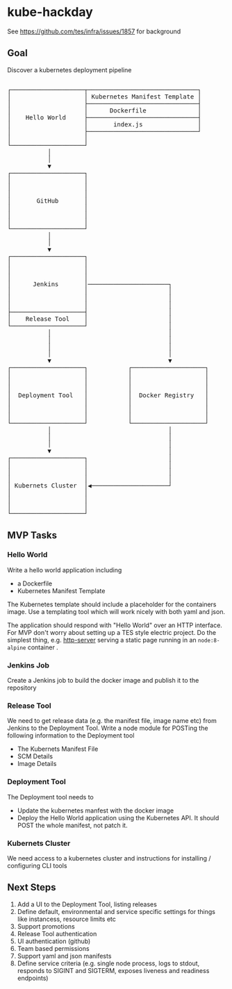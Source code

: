 # kube-hackday
See https://github.com/tes/infra/issues/1857 for background

## Goal
Discover a kubernetes deployment pipeline

##
<pre>
┌────────────────────┬──────────────────────────────┐
│                    │ Kubernetes Manifest Template │
│                    ├──────────────────────────────┤
│                    │      Dockerfile              │
│    Hello World     ├──────────────────────────────┤
│                    │       index.js               │
│                    ├──────────────────────────────┘
│                    │
└────────────────────┘
           │
           │
           ▼
┌────────────────────┐
│                    │
│                    │
│                    │
│       GitHub       │
│                    │
│                    │
│                    │                                                                                                                     
└────────────────────┘
           │
           │
           ▼
┌────────────────────┐
│                    │
│                    │
│                    │
│      Jenkins       │──────────────────────┐
│                    │                      │
│                    │                      │
│                    │                      │
├────────────────────┤                      │
│    Release Tool    │                      │
└────────────────────┘                      │
           │                                │
           │                                │
           │                                │
           │                                │
           ▼                                ▼
┌────────────────────┐           ┌────────────────────┐
│                    │           │                    │
│                    │           │                    │
│                    │           │                    │
│  Deployment Tool   │           │  Docker Registry   │
│                    │           │                    │
│                    │           │                    │
│                    │           │                    │
└────────────────────┘           └────────────────────┘
           │                                │
           │                                │
           │                                │
           ▼                                │
┌────────────────────┐                      │
│                    │                      │
│                    │                      │
│                    │                      │
│ Kubernets Cluster  │◀─────────────────────┘
│                    │
│                    │
│                    │
└────────────────────┘
</pre>

## MVP Tasks
### Hello World
Write a hello world application including

* a Dockerfile
* Kubernetes Manifest Template

The Kubernetes template should include a placeholder for the containers image. Use a templating tool which will work nicely with both yaml and json.

The application should respond with "Hello World" over an HTTP interface. For MVP don't worry about setting up a TES style electric project. Do the simplest thing, e.g. [http-server](https://www.npmjs.com/package/http-server) serving a static page running in an ```node:8-alpine``` container .

### Jenkins Job
Create a Jenkins job to build the docker image and publish it to the repository

### Release Tool
We need to get release data (e.g. the manifest file, image name etc) from Jenkins to the Deployment Tool. Write a node module for POSTing the following information to the Deployment tool

* The Kubernets Manifest File
* SCM Details
* Image Details

### Deployment Tool
The Deployment tool needs to 
* Update the kubernetes manfest with the docker image
* Deploy the Hello World application using the Kubernetes API. It should POST the whole manifest, not patch it.

### Kubernets Cluster
We need access to a kubernetes cluster and instructions for installing / configuring CLI tools

## Next Steps
1. Add a UI to the Deployment Tool, listing releases
1. Define default, environmental and service specific settings for things like instancess, resource limits etc
1. Support promotions
1. Release Tool authentication
1. UI authentication (github)
1. Team based permissions
1. Support yaml and json manifests
1. Define service criteria (e.g. single node process, logs to stdout, responds to SIGINT and SIGTERM, exposes liveness and readiness endpoints)
